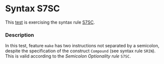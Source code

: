 # Syntax S7SC

This [test](.) is exercising the syntax rule [S7SC](../Readme.md).

### Description

In this test, feature `make` has two instructions not separated by a semicolon, despite the specification of the construct `Compound` (see syntax rule `SRIN`). This is valid according to the *Semicolon Optionality rule* `S7SC`.

